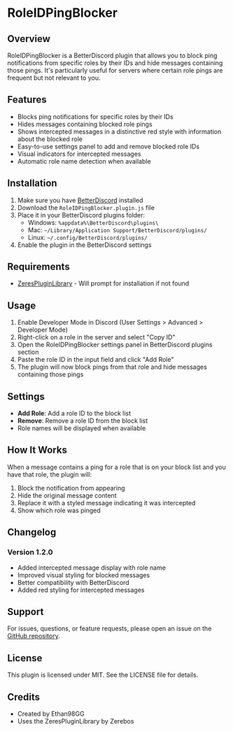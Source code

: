 # RoleIDPingBlocker

## Overview
RoleIDPingBlocker is a BetterDiscord plugin that allows you to block ping notifications from specific roles by their IDs and hide messages containing those pings. It's particularly useful for servers where certain role pings are frequent but not relevant to you.

## Features
- Blocks ping notifications for specific roles by their IDs
- Hides messages containing blocked role pings
- Shows intercepted messages in a distinctive red style with information about the blocked role
- Easy-to-use settings panel to add and remove blocked role IDs
- Visual indicators for intercepted messages
- Automatic role name detection when available

## Installation
1. Make sure you have [BetterDiscord](https://betterdiscord.app/) installed
2. Download the `RoleIDPingBlocker.plugin.js` file
3. Place it in your BetterDiscord plugins folder:
   - Windows: `%appdata%\BetterDiscord\plugins\`
   - Mac: `~/Library/Application Support/BetterDiscord/plugins/`
   - Linux: `~/.config/BetterDiscord/plugins/`
4. Enable the plugin in the BetterDiscord settings

## Requirements
- [ZeresPluginLibrary](https://github.com/rauenzi/BDPluginLibrary/tree/master) - Will prompt for installation if not found

## Usage
1. Enable Developer Mode in Discord (User Settings > Advanced > Developer Mode)
2. Right-click on a role in the server and select "Copy ID"
3. Open the RoleIDPingBlocker settings panel in BetterDiscord plugins section
4. Paste the role ID in the input field and click "Add Role"
5. The plugin will now block pings from that role and hide messages containing those pings

## Settings
- **Add Role**: Add a role ID to the block list
- **Remove**: Remove a role ID from the block list
- Role names will be displayed when available

## How It Works
When a message contains a ping for a role that is on your block list and you have that role, the plugin will:
1. Block the notification from appearing
2. Hide the original message content
3. Replace it with a styled message indicating it was intercepted
4. Show which role was pinged

## Changelog
### Version 1.2.0
- Added intercepted message display with role name
- Improved visual styling for blocked messages
- Better compatibility with BetterDiscord
- Added red styling for intercepted messages

## Support
For issues, questions, or feature requests, please open an issue on the [GitHub repository](https://github.com/yourusername/RoleIDPingBlocker).

## License
This plugin is licensed under MIT. See the LICENSE file for details.

## Credits
- Created by Ethan98GG
- Uses the ZeresPluginLibrary by Zerebos
